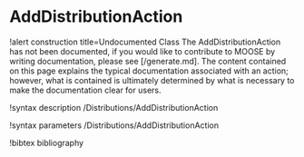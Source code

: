 <!-- MOOSE Documentation Stub: Remove this when content is added. -->

# AddDistributionAction

!alert construction title=Undocumented Class
The AddDistributionAction has not been documented, if you would like to contribute to MOOSE by writing
documentation, please see [/generate.md]. The content contained on this page explains the typical
documentation associated with an action; however, what is contained is ultimately determined by what
is necessary to make the documentation clear for users.

!syntax description /Distributions/AddDistributionAction

!syntax parameters /Distributions/AddDistributionAction

!bibtex bibliography

